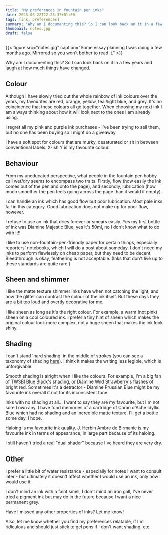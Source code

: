 ```yaml
---
title: "My preferences in fountain pen inks"
date: 2023-06-22T22:25:37+01:00
tags: [ink, preferences]
summary: "Why am I documenting this? So I can look back on it in a few years and laugh at how much things have changed."
thumbnail: notes.jpg
draft: false
---
```


{{< figure src="notes.jpg" caption="Some essay planning I was doing a few months ago. Mirrored so you won't bother to read it." >}}

Why am I documenting this? So I can look back on it in a few years and laugh at how much things have changed.

## Colour

Although I have slowly tried out the whole rainbow of ink colours over the years, my favourites are red, orange, yellow, teal/light blue, and grey. It's no coincidence that these colours all go together. When choosing my next ink I am always thinking about how it will look next to the ones I am already using.

I regret all my pink and purple ink purchases - I've been trying to sell them, but no one has been buying so I might do a giveaway.

I have a soft spot for colours that are murky, desaturated or sit in between conventional labels. X-ish Y is my favourite colour.

## Behaviour

From my uneducated perspective, what people in the fountain pen hobby call wet/dry seems to encompass two traits. Firstly, flow (how easily the ink comes out of the pen and onto the page), and secondly, lubrication (how much smoother the pen feels going across the page than it would if empty).

I can handle an ink which has good flow but poor lubrication. Most pale inks fall in this category. Good lubrication does not make up for poor flow, however.

I refuse to use an ink that dries forever or smears easily. Yes my first bottle of ink was Diamine Majestic Blue, yes it's 50ml, no I don't know what to do with it!!

I like to use non-fountain-pen-friendly paper for certain things, especially reporters' notebooks, which I will do a post about someday. I don't need my inks to perform flawlessly on cheap paper, but they need to be decent. Bleedthrough is okay, feathering is not acceptable. (Inks that don't live up to these standards are quite rare.)

## Sheen and shimmer

I like the matte texture shimmer inks have when not catching the light, and how the glitter can contrast the colour of the ink itself. But these days they are a bit too loud and overtly decorative for me.

I like sheen as long as it's the right colour. For example, a warm (not pink) sheen on a cool coloured ink. I prefer a tiny hint of sheen which makes the original colour look more complex, not a huge sheen that makes the ink look shiny.

## Shading

I can't stand 'hard shading' in the middle of strokes (you can see a taxonomy of shading [here](https://www.mnmlscholar.com/blog/3-2022-The-many-faces-of-shading-inks-or-my-love-affair-with-dry-inks)). I think it makes the writing less legible, which is unforgivable.

Smooth shading is alright when I like the colours. For example, I'm a big fan of [TWSBI Blue Black](/blog/twsbi-blue-black/)'s shading, or Diamine Wild Strawberry's flashes of bright red. Sometimes it's a detractor - Diamine Prussian Blue might be my favourite ink overall if not for its inconsistent tone.

Inks with no shading at all... I want to say they are my favourite, but I'm not sure I own any. I have fond memories of a cartridge of Caran d'Ache Idyllic Blue which had no shading and an incredible matte texture. I'll get a bottle some day, I hope.

Haloing is my favourite ink quality. J. Herbin Ambre de Birmanie is my favourite ink in terms of appearance, in large part because of its haloing.

I still haven't tried a real "dual shader" because I've heard they are very dry.

## Other

I prefer a little bit of water resistance - especially for notes I want to consult later - but ultimately it doesn't affect whether I would use an ink, only how I would use it.

I don't mind an ink with a faint smell, I don't mind an iron gall, I've never tried a pigment ink but may do in the future because I want a nice permanent grey.

Have I missed any other properties of inks? Let me know!

Also, let me know whether you find my preferences relatable, if I'm ridiculous and should just stick to gel pens if I don't want shading, etc.

